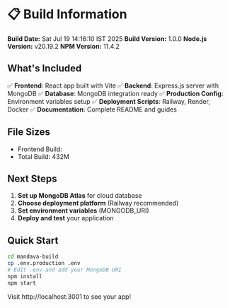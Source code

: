 # 📋 Build Information

**Build Date:** Sat Jul 19 14:16:10 IST 2025
**Build Version:** 1.0.0
**Node.js Version:** v20.19.2
**NPM Version:** 11.4.2

## What's Included

✅ **Frontend**: React app built with Vite
✅ **Backend**: Express.js server with MongoDB
✅ **Database**: MongoDB integration ready
✅ **Production Config**: Environment variables setup
✅ **Deployment Scripts**: Railway, Render, Docker
✅ **Documentation**: Complete README and guides

## File Sizes

- Frontend Build: 
- Total Build: 432M

## Next Steps

1. **Set up MongoDB Atlas** for cloud database
2. **Choose deployment platform** (Railway recommended)
3. **Set environment variables** (MONGODB_URI)
4. **Deploy and test** your application

## Quick Start

```bash
cd mandava-build
cp .env.production .env
# Edit .env and add your MongoDB URI
npm install
npm start
```

Visit http://localhost:3001 to see your app!
